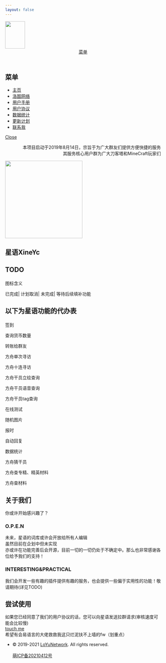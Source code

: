 ```yaml
---
layout: false
---
```

<!DOCTYPE HTML>
<html>
<head>
	<title>更新计划||星语XineYc</title>
	<meta charset="utf-8" />
	<meta name="viewport" content="width=device-width, initial-scale=1, user-scalable=no" />
	<link rel="stylesheet" href="./assets/css/main.css" />
	<link rel="stylesheet" href="https://cdn.jsdelivr.net/npm/font-awesome@4.7.0/css/font-awesome.css">
	<script src="./assets/js/hello.js"></script>
    <div id="lolijump"><img src="https://cdn.jsdelivr.net/gh/baomihuahua/boxmoeimg@aa712b4f29f35874eef43475423901f8da4d68ce/2021/09/15/1047dd767c7caf91b8e7da3ea8e991fe.png" height="88" width="64"></div>
</head>

<body class="is-preload">
	<div id="page-wrapper">
		<div class="bg"></div>
		<header id="header" class="alt">
			<nav>
				<a href="#menu">菜单</a>
			</nav>
		</header>
		<nav id="menu">
			<div class="inner">
				<h2>菜单</h2>
				<ul class="links">
					<li><a href="index.html">主页</a></li>
					<li><a href="https://www.loyunet.cn/">洛圄网络</a></li>
					<li><a href="./guide.html">用户手册</a></li>
					<li><a href="./agreement.html">用户协议</a></li>
					<li><a href="./statistics.html">数据统计</a></li>
					<li><a href="./todo.html">更新计划</a></li>
					<li><a href="mailto:tianxiang@loyunet.cn">联系我</a></li>
				</ul>
				<a href="#" class="close">Close</a>
			</div>
		</nav>
		<section id="banner">
			<div class="inner">
				<p align="right">本项目启动于2019年8月14日，宗旨于为广大群友们提供方便快捷的服务<br>其服务核心用户群为广大刀客塔和MineCraft玩家们</p>
			</div>
			<div class="inner">
				<div class="logo"><img src="http://q1.qlogo.cn/g?b=qq&nk=517074647&s=0" height="250" width="250"></div>
				<h2>星语XineYc</h2>
				<p><script>var rtn = hello(); document.write(rtn)</script></p>
			</div>
		</section>
		<section id="wrapper">
			<section id="one" class="wrapper spotlight style1">
					<div class="inner">
						<div class="content">
							<h2 class="major"><p align="left">TODO</p></h2>
                            <p align="left">图标含义</p>
                            <p align="left"><i class="fa fa-check-circle-o" style="font-size:20px;color:black;"></i>已完成|
                                <i class="fa fa-close" style="font-size:20px;color:black;"></i>计划取消|
                                <i class="fa fa-circle-o" style="font-size:20px;color:black;"></i>未完成|
                                <i class="fa fa-clock-o" style="font-size:20px;color:black;"></i>等待后续填补功能
                            </p>
                            <h2><p align="left">以下为星语功能的代办表</p></h2>
                            <p align="left"><i class="fa fa-check-circle-o" style="font-size:20px;color:black;"></i>签到</p>
                            <p align="left"><i class="fa fa-circle-o" style="font-size:20px;color:black;"></i>查询货币数量</p>
                            <p align="left"><i class="fa fa-circle-o" style="font-size:20px;color:black;"></i>转账给群友</p>
                            <p align="left"><i class="fa fa-circle-o" style="font-size:20px;color:black;"></i>方舟单次寻访</p>
                            <p align="left"><i class="fa fa-circle-o" style="font-size:20px;color:black;"></i>方舟十连寻访</p>
                            <p align="left"><i class="fa fa-circle-o" style="font-size:20px;color:black;"></i>方舟干员立绘查询</p>
                            <p align="left"><i class="fa fa-clock-o" style="font-size:20px;color:black;"></i>方舟干员语音查询</p>
                            <p align="left"><i class="fa fa-circle-o" style="font-size:20px;color:black;"></i>方舟干员tag查询</p>
                            <p align="left"><i class="fa fa-check-circle-o" style="font-size:20px;color:black;"></i>在线测试</p>
                            <p align="left"><i class="fa fa-check-circle-o" style="font-size:20px;color:black;"></i>随机图片</p>
                            <p align="left"><i class="fa fa-check-circle-o" style="font-size:20px;color:black;"></i>报时</p>
                            <p align="left"><i class="fa fa-clock-o" style="font-size:20px;color:black;"></i>自动回复</p>
                            <p align="left"><i class="fa fa-circle-o" style="font-size:20px;color:black;"></i>数据统计</p>
                            <p align="left"><i class="fa fa-circle-o" style="font-size:20px;color:black;"></i>方舟猜干员</p>
                            <p align="left"><i class="fa fa-circle-o" style="font-size:20px;color:black;"></i>方舟查专精、精英材料</p>
                            <p align="left"><i class="fa fa-circle-o" style="font-size:20px;color:black;"></i>方舟查材料</p>
						</div>
					</div>
			</section>
			</section>
            <section id="wrapper">
				<section id="two" class="wrapper alt spotlight style2">
                </section>
                </section>
		<section id="four" class="wrapper alt style1">
			<div class="inner">
				<h2 class="major">关于我们</h2>
				<p>你或许开始感兴趣了？</p>
				<section class="features">
					<article>
						<h3 class="major">O.P.E.N</h3>
						<p>未来，星语的词库或许会开放给所有人编辑<br><a class="heimu">虽然目前在企划中但未实现</a><br>亦或许在功能完善后会开源，目前一切的一切仍处于不确定中。那么也非常感谢各位给予我们的支持！</p>
					</article>
					<article>
						<h3 class="major">INTERESTING&PRACTICAL</h3>
						<p>我们会开发一些有趣的插件提供有趣的服务，也会提供一些偏于实用性的功能！敬请期待(详见TODO)</p>
					</article>
				</section>
				<section id="footer">
					<div class="inner">
						<h2 class="major">尝试使用</h2>
						<p>如果您已经同意了我们的用户协议的话，您可以向星语发送拉群请求(审核速度可能会比较慢)<br><a href="https://wpa.qq.com/msgrd?v=3&uin=517074647&site=qq&menu=yes"
							target="_blank">touch me</a><br>希望有会易语言的大佬救救我这只烂泥扶不上墙的fw（划重点）</p>
						<ul class="copyright">
							<li>
								<p>© 2019-2021 <a href="LoYuNetwork" target="_blank">LoYuNetwork</a>. All rights
									reserved.<br><br><a href="https://icp.gov.moe/?keyword=20210412"
										target="_blank">萌ICP备20210412号</a></a>
						</ul>
					</div>
				</section>
			</div>
			<script src="https://cdn.jsdelivr.net/npm/jquery@3.6.0/dist/jquery.min.js"></script>
			<script src="https://cdn.jsdelivr.net/gh/YuanLin233/yuanlin233.github.io@main/assets/js/jquery.scrollex.min.js"></script>
			<script src="https://cdn.jsdelivr.net/gh/YuanLin233/yuanlin233.github.io@main/assets/js/browser.min.js"></script>
			<script src="https://cdn.jsdelivr.net/gh/YuanLin233/yuanlin233.github.io@main/assets/js/breakpoints.min.js"></script>
			<script src="./assets/js/main.js"></script>
			<script src="./assets/js/util.js"></script>
</body>
</html>